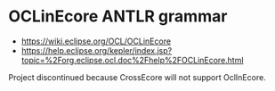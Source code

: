 # OCLinEcore ANTLR grammar

* https://wiki.eclipse.org/OCL/OCLinEcore
* https://help.eclipse.org/kepler/index.jsp?topic=%2Forg.eclipse.ocl.doc%2Fhelp%2FOCLinEcore.html

Project discontinued because CrossEcore will not support OclInEcore.
